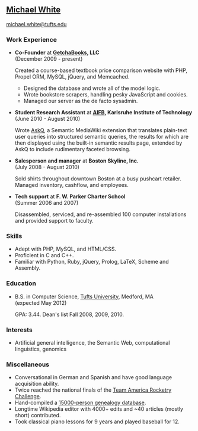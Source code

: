 ## [Michael White](http://mwhite.info)

[michael.white@tufts.edu](mailto:michael.white@tufts.edu)

### Work Experience

*	**Co-Founder** at **[GetchaBooks](http://getchabooks.com), LLC** <br/>
	(December 2009 - present)

	Created a course-based textbook price comparison website with PHP, Propel ORM, MySQL, 
	jQuery, and Memcached.
	
	-	Designed the database and wrote all of the model logic.
	-	Wrote bookstore scrapers, handling pesky JavaScript and cookies.
	-	Managed our server as the de facto sysadmin.

*	**Student Research Assistant** at **[AIFB](http://www.aifb.kit.edu), Karlsruhe Institute of Technology**<br/>
	(June 2010 - August 2010)
	
	Wrote [AskQ](http://www.mediawiki.org/wiki/Extension:AskQ), a Semantic MediaWiki extension that
	translates plain-text user queries into structured semantic queries, the results for which are 
	then displayed using the built-in semantic results page, extended by AskQ to include rudimentary
	faceted browsing.

*	**Salesperson and manager** at **Boston Skyline, Inc.**<br/>
	(July 2008 - August 2010)
	
	Sold shirts throughout downtown Boston at a busy pushcart retailer.  Managed inventory,
	cashflow, and employees.

*	**Tech support** at **F. W. Parker Charter School**<br/>
	(Summer 2006 and 2007)
	
	Disassembled, serviced, and re-assembled 100 computer installations and	provided support to faculty.

### Skills

*	Adept with PHP, MySQL, and HTML/CSS.
*	Proficient in C and C++.
*	Familiar with Python, Ruby, jQuery,	Prolog, LaTeX, Scheme and Assembly.

### Education

*	B.S. in Computer Science, [Tufts University](http://www.tufts.edu), Medford, MA <br/>
	(expected May 2012)
	
	GPA: 3.44.  Dean's list Fall 2008, 2009, 2010.	
	
### Interests

*	Artificial general intelligence, the Semantic Web, computational linguistics, genomics

### Miscellaneous

*	Conversational in German and Spanish and have good language acquisition ability.
*	Twice reached the national finals of the [Team America Rocketry Challenge](http://rocketcontest.org).
*	Hand-compiled a [15000-person genealogy database](http://www.finison.com).
*	Longtime Wikipedia editor with 4000+ edits and ~40 articles (mostly short) contributed.
*	Took classical piano lessons for 9 years and played baseball for 12.
